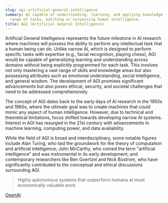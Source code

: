 ```yaml
---
slug: agi-artificial-general-intelligence
summary: AI capable of understanding, learning, and applying knowledge across a wide
  range of tasks, matching or surpassing human intelligence.
title: AGI (Artificial General Intelligence)
---
```


Artificial General Intelligence represents the future milestone in AI research where machines will possess the ability to perform any intellectual task that a human being can do. Unlike narrow AI, which is designed to perform specific tasks with expertise (e.g., facial recognition, playing chess), AGI would be capable of generalizing learning and understanding across domains without being explicitly programmed for each task. This involves not only mastering a vast range of skills and knowledge areas but also possessing attributes such as emotional understanding, social intelligence, and general wisdom. The development of AGI promises significant advancements but also poses ethical, security, and societal challenges that need to be addressed comprehensively.

The concept of AGI dates back to the early days of AI research in the 1950s and 1960s, where the ultimate goal was to create machines that could mimic any aspect of human intelligence. However, due to technical and theoretical limitations, focus shifted towards developing narrow AI systems. Interest in AGI has resurged in the 21st century with advancements in machine learning, computing power, and data availability.

While the field of AGI is broad and interdisciplinary, some notable figures include Alan Turing, who laid the groundwork for the theory of computation and artificial intelligence; John McCarthy, who coined the term "artificial intelligence" and was instrumental in its early development; and contemporary researchers like Ben Goertzel and Nick Bostrom, who have significantly contributed to the conceptual and ethical discussions surrounding AGI.

> Highly autonomous systems that outperform humans at most economically valuable work

[OpenAI](https://openai.com/)